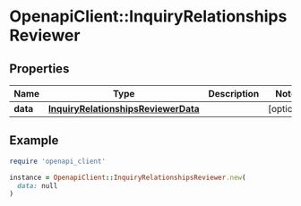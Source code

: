 # OpenapiClient::InquiryRelationshipsReviewer

## Properties

| Name | Type | Description | Notes |
| ---- | ---- | ----------- | ----- |
| **data** | [**InquiryRelationshipsReviewerData**](InquiryRelationshipsReviewerData.md) |  | [optional] |

## Example

```ruby
require 'openapi_client'

instance = OpenapiClient::InquiryRelationshipsReviewer.new(
  data: null
)
```

